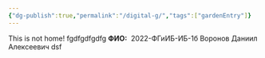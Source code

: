 ```yaml
---
{"dg-publish":true,"permalink":"/digital-g/","tags":["gardenEntry"]}
---
```


This is not home!
fgdfgdfgdfg
**ФИО:**  2022-ФГиИБ-ИБ-1б Воронов Даниил Алексеевич 
dsf